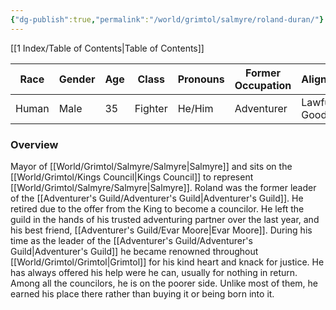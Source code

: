 ```yaml
---
{"dg-publish":true,"permalink":"/world/grimtol/salmyre/roland-duran/"}
---
```


[[1 Index/Table of Contents\|Table of Contents]]

| Race  | Gender | Age | Class   | Pronouns | Former Occupation | Alignment   |
| ----- | ------ | --- | ------- | -------- | ----------------- | ----------- |
| Human | Male   | 35  | Fighter | He/Him   | Adventurer        | Lawful Good |
### Overview
Mayor of [[World/Grimtol/Salmyre/Salmyre\|Salmyre]] and sits on the [[World/Grimtol/Kings Council\|Kings Council]] to represent [[World/Grimtol/Salmyre/Salmyre\|Salmyre]].
Roland was the former leader of the [[Adventurer's Guild/Adventurer's Guild\|Adventurer's Guild]]. He retired due to the offer from the King to become a councilor. He left the guild in the hands of his trusted adventuring partner over the last year, and his best friend, [[Adventurer's Guild/Evar Moore\|Evar Moore]].
During his time as the leader of the [[Adventurer's Guild/Adventurer's Guild\|Adventurer's Guild]] he became renowned throughout [[World/Grimtol/Grimtol\|Grimtol]] for his kind heart and knack for justice. He has always offered his help were he can, usually for nothing in return. Among all the councilors, he is on the poorer side. 
Unlike most of them, he earned his place there rather than buying it or being born into it. 